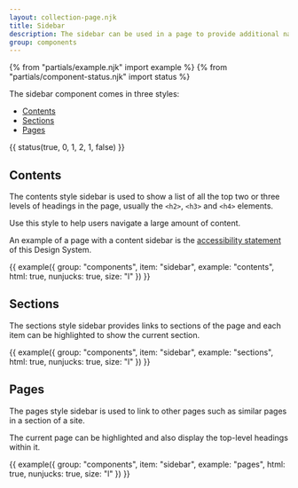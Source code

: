```yaml
---
layout: collection-page.njk
title: Sidebar
description: The sidebar can be used in a page to provide additional navigation.
group: components
---
```


{% from "partials/example.njk" import example %}
{% from "partials/component-status.njk" import status %}

The sidebar component comes in three styles:

- [Contents](#contents)
- [Sections](#sections)
- [Pages](#pages)

{{ status(true, 0, 1, 2, 1, false) }}

## Contents

The contents style sidebar is used to show a list of all the top two or three levels of headings in the page, usually the `<h2>`, `<h3>` and `<h4>` elements.

Use this style to help users navigate a large amount of content.

An example of a page with a content sidebar is the [accessibility statement](../../accessibility/) of this Design System.

{{ example({ group: "components", item: "sidebar", example: "contents", html: true, nunjucks: true, size: "l" }) }}

## Sections

The sections style sidebar provides links to sections of the page and each item can be highlighted to show the current section.

{{ example({ group: "components", item: "sidebar", example: "sections", html: true, nunjucks: true, size: "l" }) }}

## Pages

The pages style sidebar is used to link to other pages such as similar pages in a section of a site.

The current page can be highlighted and also display the top-level headings within it.

{{ example({ group: "components", item: "sidebar", example: "pages", html: true, nunjucks: true, size: "l" }) }}

